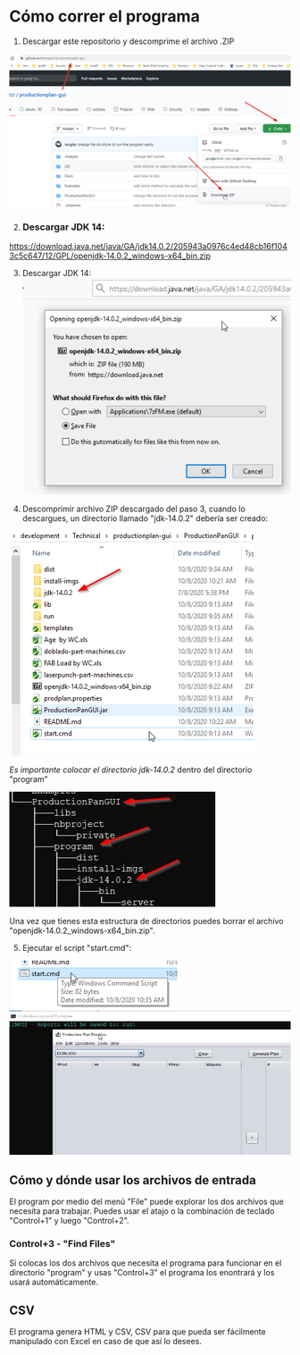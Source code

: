 # Cómo correr el programa

1) Descargar este repositorio y descomprime el archivo .ZIP

![download repo](install-imgs/i1.png)

2) ### Descargar JDK 14:
https://download.java.net/java/GA/jdk14.0.2/205943a0976c4ed48cb16f1043c5c647/12/GPL/openjdk-14.0.2_windows-x64_bin.zip

3) Descargar JDK 14:
![download ZIP](install-imgs/i2.png)

4) Descomprimir archivo ZIP descargado del paso 3, cuando lo descargues, un directorio llamado "jdk-14.0.2" debería ser creado:

![jdk directory name](install-imgs/i3.png)

*Es importante colocar el directorio jdk-14.0.2* dentro del directorio "program"

![directory tree](install-imgs/i4.png)

Una vez que tienes esta estructura de directorios puedes borrar el archivo "openjdk-14.0.2_windows-x64_bin.zip".

5) Ejecutar el script "start.cmd":

![script](install-imgs/i5.png)
![running the program](install-imgs/i6.png)

## Cómo y dónde usar los archivos de entrada

El program por medio del menú "File" puede explorar los dos archivos que necesita para trabajar.
Puedes usar el atajo o la combinación de teclado "Control+1" y luego "Control+2".

### Control+3 - "Find Files"
Si colocas los dos archivos que necesita el programa para funcionar en el directorio "program" y usas "Control+3" el
programa los enontrará y los usará automáticamente.

## CSV
El programa genera HTML y CSV, CSV para que pueda ser fácilmente manipulado con Excel en caso de que así lo desees.
